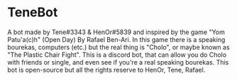 # TeneBot
A bot made by Tene#3343 &amp; HenOr#5839 and inspired by the game "Yom Patu'a(c)h" (Open Day) By Rafael Ben-Ari. In this game there is a speaking bourekas, computers (etc.) but the real thing is "Cholo", or maybe known as "The Plastic Chair Fight". This is a discord bot, that can allow you do Cholo with friends or single, and even see if you're a real speaking bourekas. This bot is open-source but all the rights reserve to HenOr, Tene, Rafael.
